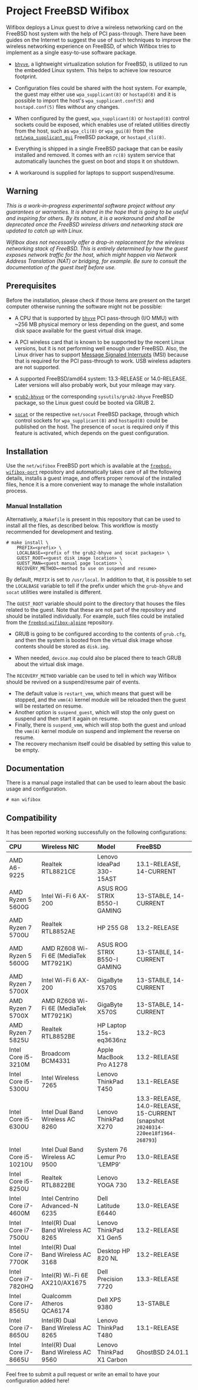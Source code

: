 # Project FreeBSD Wifibox

Wifibox deploys a Linux guest to drive a wireless networking card on
the FreeBSD host system with the help of PCI pass-through.  There have
been guides on the Internet to suggest the use of such techniques to
improve the wireless networking experience on FreeBSD, of which
Wifibox tries to implement as a single easy-to-use software package.

- [`bhyve`], a lightweight virtualization solution for FreeBSD, is
  utilized to run the embedded Linux system.  This helps to achieve
  low resource footprint.

- Configuration files could be shared with the host system.  For
  example, the guest may either use `wpa_supplicant(8)` or
  `hostapd(8)` and it is possible to import the host's
  `wpa_supplicant.conf(5)` and `hostapd.conf(5)` files without any
  changes.

- When configured by the guest, `wpa_supplicant(8)` or `hostapd(8)`
  control sockets could be exposed, which enables use of related
  utilities directly from the host, such as `wpa_cli(8)` or
  `wpa_gui(8)` from the [`net/wpa_supplicant_gui`] FreeBSD package, or
  `hostapd_cli(8)`.

- Everything is shipped in a single FreeBSD package that can be easily
  installed and removed.  It comes with an `rc(8)` system service that
  automatically launches the guest on boot and stops it on shutdown.

- A workaround is supplied for laptops to support suspend/resume.

## Warning

*This is a work-in-progress experimental software project without any
guarantees or warranties.  It is shared in the hope that is going to
be useful and inspiring for others.  By its nature, it is a workaround
and shall be deprecated once the FreeBSD wireless drivers and
networking stack are updated to catch up with Linux.*

*Wifibox does not necessarily offer a drop-in replacement for the
wireless networking stack of FreeBSD.  This is entirely determined by
how the guest exposes network traffic for the host, which might happen
via Network Address Translation (NAT) or bridging, for example.  Be
sure to consult the documentation of the guest itself before use.*

## Prerequisites

Before the installation, please check if those items are present on
the target computer otherwise running the software might not be
possible:

- A CPU that is supported by [`bhyve`] PCI pass-through (I/O MMU) with
  ~256 MB physical memory or less depending on the guest, and some
  disk space available for the guest virtual disk image.

- A PCI wireless card that is known to be supported by the recent
  Linux versions, but it is not performing well enough under FreeBSD.
  Also, the Linux driver has to support [Message Signaled Interrupts]
  (MSI) because that is required for the PCI pass-through to work.
  USB wireless adapters are not supported.

- A supported FreeBSD/amd64 system: 13.3-RELEASE or 14.0-RELEASE.
  Later versions will also probably work, but your mileage may vary.

- [`grub2-bhyve`] or the corresponding `sysutils/grub2-bhyve` FreeBSD
  package, so the Linux guest could be booted via GRUB 2.

- [`socat`] or the respective `net/socat` FreeBSD package, through
  which control sockets for `wpa_supplicant(8)` and `hostapd(8)` could
  be published on the host.  The presence of `socat` is required only
  if this feature is activated, which depends on the guest
  configuration.

## Installation

Use the `net/wifibox` FreeBSD port which is available at the
[`freebsd-wifibox-port`] repository and automatically takes care of all
the following details, installs a guest image, and offers proper
removal of the installed files, hence it is a more convenient way to
manage the whole installation process.

### Manual Installation

Alternatively, a `Makefile` is present in this repository that can be
used to install all the files, as described below.  This workflow is
mostly recommended for development and testing.

```console
# make install \
    PREFIX=<prefix> \
    LOCALBASE=<prefix of the grub2-bhyve and socat packages> \
    GUEST_ROOT=<guest disk image location> \
    GUEST_MAN=<guest manual page location> \
    RECOVERY_METHOD=<method to use on suspend and resume>
```

By default, `PREFIX` is set to `/usr/local`.  In addition to that, it
is possible to set the `LOCALBASE` variable to tell if the prefix
under which the `grub-bhyve` and `socat` utilities were installed is
different.

The `GUEST_ROOT` variable should point to the directory that houses
the files related to the guest.  Note that these are not part of the
repository and should be installed individually.  For example, such
files could be installed from the [`freebsd-wifibox-alpine`]
repository.

- GRUB is going to be configured according to the contents of
  `grub.cfg`, and then the system is booted from the virtual disk
  image whose contents should be stored as `disk.img`.

- When needed, `device.map` could also be placed there to teach GRUB
  about the virtual disk image.

The `RECOVERY_METHOD` variable can be used to tell in which way
Wifibox should be revived on a suspend/resume pair of events.

- The default value is `restart_vmm`, which means that guest will be
  stopped, and the `vmm(4)` kernel module will be reloaded then the
  guest will be restarted on resume.
- Another option is `suspend_guest`, which will stop the only guest on
  suspend and then start it again on resume.
- Finally, there is `suspend_vmm`, which will stop both the guest and
  unload the `vmm(4)` kernel module on suspend and implement the
  reverse on resume.
- The recovery mechanism itself could be disabled by setting this
  value to be empty.

## Documentation

There is a manual page installed that can be used to learn about the
basic usage and configuration.

```console
# man wifibox
```

## Compatibility

It has been reported working successfully on the following
configurations:

| CPU | Wireless NIC | Model | FreeBSD |
| :-- | :----------- | :---- | :------ |
| AMD A6-9225 | Realtek RTL8821CE | Lenovo IdeaPad 330-15AST | 13.1-RELEASE, 14-CURRENT |
| AMD Ryzen 5 5600G | Intel Wi-Fi 6 AX-200 | ASUS ROG STRIX B550-I GAMING | 13-STABLE, 14-CURRENT |
| AMD Ryzen 7 5700U | Realtek RTL8852AE | HP 255 G8 | 13.2-RELEASE |
| AMD Ryzen 5 5600G | AMD RZ608 Wi-Fi 6E (MediaTek MT7921K) | ASUS ROG STRIX B550-I GAMING | 13-STABLE, 14-CURRENT |
| AMD Ryzen 7 5700X | Intel Wi-Fi 6 AX-200 | GigaByte X570S | 13-STABLE, 14-CURRENT |
| AMD Ryzen 7 5700X | AMD RZ608 Wi-Fi 6E (MediaTek MT7921K) | GigaByte X570S | 13-STABLE, 14-CURRENT |
| AMD Ryzen 7 5825U | Realtek RTL8852BE | HP Laptop 15s-eq3636nz | 13.2-RC3 |
| Intel Core i5-3210M | Broadcom BCM4331 | Apple MacBook Pro A1278 | 13.2-RELEASE |
| Intel Core i5-5300U | Intel Wireless 7265 | Lenovo ThinkPad T450 | 13.1-RELEASE |
| Intel Core i5-6300U | Intel Dual Band Wireless AC 8260 | Lenovo ThinkPad X270 | 13.3-RELEASE, 14.0-RELEASE, 15-CURRENT (snapshot `20240314-220ee18f1964-268793`) |
| Intel Core i5-10210U | Intel Dual Band Wireless AC 9500 | System 76 Lemur Pro 'LEMP9' | 13.0-RELEASE |
| Intel Core i5-8250U | Realtek RTL8822BE | Lenovo YOGA 730 | 13.2-RELEASE |
| Intel Core i7-4600M | Intel Centrino Advanced-N 6235 | Dell Latitude E6440 | 13.0-RELEASE |
| Intel Core i7-7500U | Intel(R) Dual Band Wireless AC 8265 | Lenovo ThinkPad X1 Gen5 | 13.2-RELEASE |
| Intel Core i7-7700K | Intel(R) Dual Band Wireless AC 3168 | Desktop HP 820 NL | 13.2-RELEASE |
| Intel Core i7-7820HQ | Intel(R) Wi-Fi 6E AX210/AX1675 | Dell Precision 7720 | 13.3-RELEASE |
| Intel Core i7-8565U | Qualcomm Atheros QCA6174 | Dell XPS 9380 | 13-STABLE |
| Intel Core i7-8650U | Intel(R) Dual Band Wireless AC 8265 | Lenovo ThinkPad T480 | 13.1-RELEASE |
| Intel Core i7-8665U | Intel(R) Dual Band Wireless AC 9560 | Lenovo ThinkPad X1 Carbon | GhostBSD 24.01.1 |

Feel free to submit a pull request or write an email to have your
configuration added here!

[`bhyve`]: https://wiki.freebsd.org/bhyve
[Message Signaled Interrupts]: https://www.kernel.org/doc/Documentation/PCI/MSI-HOWTO.txt
[`freebsd-wifibox-port`]: https://github.com/pgj/freebsd-wifibox-port
[`freebsd-wifibox-alpine`]: https://github.com/pgj/freebsd-wifibox-alpine
[`net/wpa_supplicant_gui`]: https://cgit.freebsd.org/ports/tree/net/wpa_supplicant_gui
[`grub2-bhyve`]: https://github.com/grehan-freebsd/grub2-bhyve
[`socat`]: http://www.dest-unreach.org/socat/
